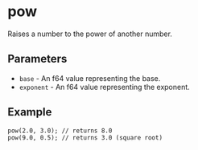 # pow
Raises a number to the power of another number.

## Parameters
 - `base` - An f64 value representing the base.
 - `exponent` - An f64 value representing the exponent.

## Example
```rhai
pow(2.0, 3.0); // returns 8.0
pow(9.0, 0.5); // returns 3.0 (square root)
```
